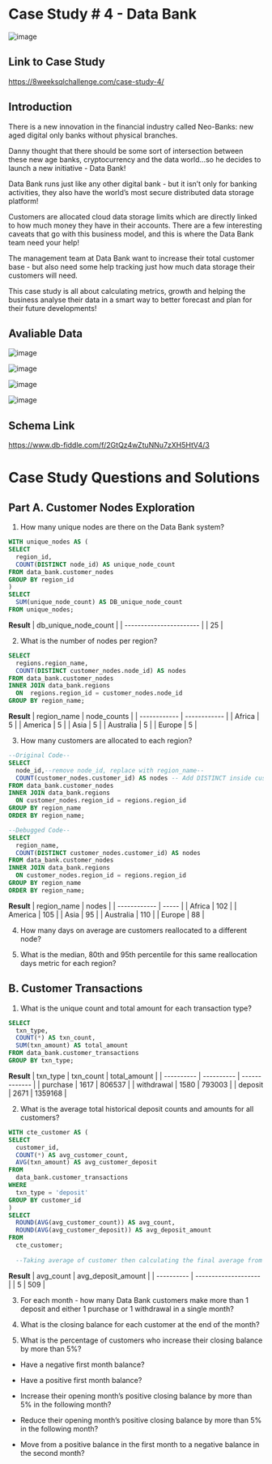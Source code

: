 # Case Study # 4 - Data Bank

![image](https://user-images.githubusercontent.com/74512335/178159334-16cebf50-d2ac-4772-8381-5e01ace85a2f.png)

## **Link to Case Study**
https://8weeksqlchallenge.com/case-study-4/

## Introduction 

There is a new innovation in the financial industry called Neo-Banks: new aged digital only banks without physical branches.

Danny thought that there should be some sort of intersection between these new age banks, cryptocurrency and the data world…so he decides to launch a new initiative - Data Bank!

Data Bank runs just like any other digital bank - but it isn’t only for banking activities, they also have the world’s most secure distributed data storage platform!

Customers are allocated cloud data storage limits which are directly linked to how much money they have in their accounts. There are a few interesting caveats that go with this business model, and this is where the Data Bank team need your help!

The management team at Data Bank want to increase their total customer base - but also need some help tracking just how much data storage their customers will need.

This case study is all about calculating metrics, growth and helping the business analyse their data in a smart way to better forecast and plan for their future developments!

## Avaliable Data

![image](https://user-images.githubusercontent.com/74512335/178159445-72b5261e-2c60-4694-8384-6a63a7f6be1a.png)

![image](https://user-images.githubusercontent.com/74512335/178159490-752c686c-cced-4cee-914f-55abdc06f888.png)

![image](https://user-images.githubusercontent.com/74512335/178159561-6b50b97e-5d3d-45a3-92b3-53b8c9fe6d74.png)

![image](https://user-images.githubusercontent.com/74512335/178159574-718f5c8a-8877-4f1d-a563-b814005b59c8.png)

## Schema Link
https://www.db-fiddle.com/f/2GtQz4wZtuNNu7zXH5HtV4/3

# Case Study Questions and Solutions 

## Part A. Customer Nodes Exploration

1. How many unique nodes are there on the Data Bank system?
```sql
WITH unique_nodes AS (
SELECT 
  region_id,
  COUNT(DISTINCT node_id) AS unique_node_count
FROM data_bank.customer_nodes
GROUP BY region_id
)
SELECT 
  SUM(unique_node_count) AS DB_unique_node_count
FROM unique_nodes;
```
**Result**
| db\_unique\_node\_count |
| ----------------------- |
| 25                      |

2. What is the number of nodes per region?
```sql
SELECT
  regions.region_name,
  COUNT(DISTINCT customer_nodes.node_id) AS nodes
FROM data_bank.customer_nodes
INNER JOIN data_bank.regions
  ON  regions.region_id = customer_nodes.node_id
GROUP BY region_name;
```
**Result**
| region\_name | node\_counts |
| ------------ | ------------ |
| Africa       | 5            |
| America      | 5            |
| Asia         | 5            |
| Australia    | 5            |
| Europe       | 5            |

3. How many customers are allocated to each region?
```sql
--Original Code--
SELECT
  node_id,--remove node_id, replace with region_name--
  COUNT(customer_nodes.customer_id) AS nodes -- Add DISTINCT inside customer_id COUNT()
FROM data_bank.customer_nodes
INNER JOIN data_bank.regions
  ON customer_nodes.region_id = regions.region_id
GROUP BY region_name
ORDER BY region_name;

--Debugged Code--
SELECT
  region_name,
  COUNT(DISTINCT customer_nodes.customer_id) AS nodes
FROM data_bank.customer_nodes
INNER JOIN data_bank.regions
  ON customer_nodes.region_id = regions.region_id
GROUP BY region_name
ORDER BY region_name;
```
**Result**
| region\_name | nodes |
| ------------ | ----- |
| Africa       | 102   |
| America      | 105   |
| Asia         | 95    |
| Australia    | 110   |
| Europe       | 88    |

4. How many days on average are customers reallocated to a different node?

5. What is the median, 80th and 95th percentile for this same reallocation days metric for each region?

## B. Customer Transactions

1. What is the unique count and total amount for each transaction type?
```sql
SELECT
  txn_type,
  COUNT(*) AS txn_count,
  SUM(txn_amount) AS total_amount
FROM data_bank.customer_transactions
GROUP BY txn_type;
```
**Result**
| txn\_type  | txn\_count | total\_amount |
| ---------- | ---------- | ------------- |
| purchase   | 1617       | 806537        |
| withdrawal | 1580       | 793003        |
| deposit    | 2671       | 1359168       |

2. What is the average total historical deposit counts and amounts for all customers?
```sql
WITH cte_customer AS (
SELECT
  customer_id,
  COUNT(*) AS avg_customer_count,
  AVG(txn_amount) AS avg_customer_deposit
FROM 
  data_bank.customer_transactions
WHERE
  txn_type = 'deposit'
GROUP BY customer_id
)
SELECT
  ROUND(AVG(avg_customer_count)) AS avg_count,
  ROUND(AVG(avg_customer_deposit)) AS avg_deposit_amount
FROM 
  cte_customer;
  
  --Taking average of customer then calculating the final average from that--
  ```
  **Result** 
| avg\_count | avg\_deposit\_amount |
| ---------- | -------------------- |
| 5          | 509                  |

3. For each month - how many Data Bank customers make more than 1 deposit and either 1 purchase or 1 withdrawal in a single month?

4. What is the closing balance for each customer at the end of the month?

5. What is the percentage of customers who increase their closing balance by more than 5%?

- Have a negative first month balance?

- Have a positive first month balance?

- Increase their opening month’s positive closing balance by more than 5% in the following month?

- Reduce their opening month’s positive closing balance by more than 5% in the following month?

- Move from a positive balance in the first month to a negative balance in the second month?


